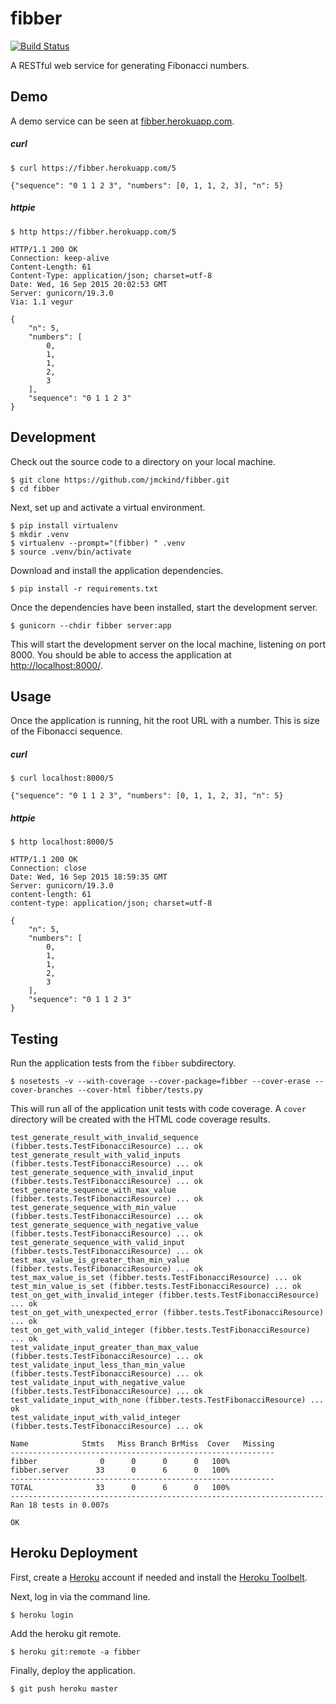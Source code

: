 # fibber

[![Build Status](https://travis-ci.org/jmckind/fibber.svg?branch=master)](https://travis-ci.org/jmckind/fibber)

A RESTful web service for generating Fibonacci numbers.

## Demo

A demo service can be seen at [fibber.herokuapp.com](https://fibber.herokuapp.com).

##### curl

    $ curl https://fibber.herokuapp.com/5

    {"sequence": "0 1 1 2 3", "numbers": [0, 1, 1, 2, 3], "n": 5}


##### httpie

    $ http https://fibber.herokuapp.com/5

    HTTP/1.1 200 OK
    Connection: keep-alive
    Content-Length: 61
    Content-Type: application/json; charset=utf-8
    Date: Wed, 16 Sep 2015 20:02:53 GMT
    Server: gunicorn/19.3.0
    Via: 1.1 vegur

    {
        "n": 5,
        "numbers": [
            0,
            1,
            1,
            2,
            3
        ],
        "sequence": "0 1 1 2 3"
    }

## Development

Check out the source code to a directory on your local machine.

    $ git clone https://github.com/jmckind/fibber.git
    $ cd fibber

Next, set up and activate a virtual environment.

    $ pip install virtualenv
    $ mkdir .venv
    $ virtualenv --prompt="(fibber) " .venv
    $ source .venv/bin/activate

Download and install the application dependencies.

    $ pip install -r requirements.txt

Once the dependencies have been installed, start the development server.

    $ gunicorn --chdir fibber server:app

This will start the development server on the local machine, listening on port 8000. You should be able to access the application at [http://localhost:8000/](http://localhost:8000).

## Usage

Once the application is running, hit the root URL with a number. This is size of the Fibonacci sequence.

##### curl

    $ curl localhost:8000/5

    {"sequence": "0 1 1 2 3", "numbers": [0, 1, 1, 2, 3], "n": 5}


##### httpie

    $ http localhost:8000/5

    HTTP/1.1 200 OK
    Connection: close
    Date: Wed, 16 Sep 2015 18:59:35 GMT
    Server: gunicorn/19.3.0
    content-length: 61
    content-type: application/json; charset=utf-8

    {
        "n": 5,
        "numbers": [
            0,
            1,
            1,
            2,
            3
        ],
        "sequence": "0 1 1 2 3"
    }

## Testing

Run the application tests from the `fibber` subdirectory.

    $ nosetests -v --with-coverage --cover-package=fibber --cover-erase --cover-branches --cover-html fibber/tests.py

This will run all of the application unit tests with code coverage. A `cover` directory will be created with the HTML code coverage results.

    test_generate_result_with_invalid_sequence (fibber.tests.TestFibonacciResource) ... ok
    test_generate_result_with_valid_inputs (fibber.tests.TestFibonacciResource) ... ok
    test_generate_sequence_with_invalid_input (fibber.tests.TestFibonacciResource) ... ok
    test_generate_sequence_with_max_value (fibber.tests.TestFibonacciResource) ... ok
    test_generate_sequence_with_min_value (fibber.tests.TestFibonacciResource) ... ok
    test_generate_sequence_with_negative_value (fibber.tests.TestFibonacciResource) ... ok
    test_generate_sequence_with_valid_input (fibber.tests.TestFibonacciResource) ... ok
    test_max_value_is_greater_than_min_value (fibber.tests.TestFibonacciResource) ... ok
    test_max_value_is_set (fibber.tests.TestFibonacciResource) ... ok
    test_min_value_is_set (fibber.tests.TestFibonacciResource) ... ok
    test_on_get_with_invalid_integer (fibber.tests.TestFibonacciResource) ... ok
    test_on_get_with_unexpected_error (fibber.tests.TestFibonacciResource) ... ok
    test_on_get_with_valid_integer (fibber.tests.TestFibonacciResource) ... ok
    test_validate_input_greater_than_max_value (fibber.tests.TestFibonacciResource) ... ok
    test_validate_input_less_than_min_value (fibber.tests.TestFibonacciResource) ... ok
    test_validate_input_with_negative_value (fibber.tests.TestFibonacciResource) ... ok
    test_validate_input_with_none (fibber.tests.TestFibonacciResource) ... ok
    test_validate_input_with_valid_integer (fibber.tests.TestFibonacciResource) ... ok

    Name            Stmts   Miss Branch BrMiss  Cover   Missing
    -----------------------------------------------------------
    fibber              0      0      0      0   100%
    fibber.server      33      0      6      0   100%
    -----------------------------------------------------------
    TOTAL              33      0      6      0   100%
    ----------------------------------------------------------------------
    Ran 18 tests in 0.007s

    OK

## Heroku Deployment

First, create a [Heroku](https://www.heroku.com) account if needed and install the [Heroku Toolbelt](https://toolbelt.heroku.com).

Next, log in via the command line.

    $ heroku login

Add the heroku git remote.

    $ heroku git:remote -a fibber

Finally, deploy the application.

    $ git push heroku master
